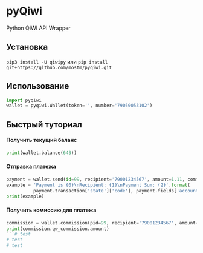 # pyQiwi
Python QIWI API Wrapper

## Установка
`pip3 install -U qiwipy`
или
`pip install git+https://github.com/mostm/pyqiwi.git`

## Использование
```python
import pyqiwi
wallet = pyqiwi.Wallet(token='', number='79050053102')
```

## Быстрый туториал

#### Получить текущий баланс
```python
print(wallet.balance(643))
```

#### Отправка платежа
```python
payment = wallet.send(id=99, recipient='79001234567', amount=1.11, comment='Привет!')
example = 'Payment is {0}\nRecipient: {1}\nPayment Sum: {2}'.format(
          payment.transaction['state']['code'], payment.fields['account'], payment.sum)
print(example)
```

#### Получить комиссию для платежа
```python
commission = wallet.commission(pid=99, recipient='79001234567', amount=1.11)
print(commission.qw_commission.amount)
```# test
# test
# test
